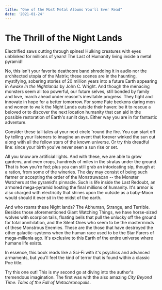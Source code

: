 ```yaml
---
title: "One of the Most Metal Albums You'll Ever Read"
date: '2021-01-24'
---
```


# The Thrill of the Night Lands
Electrified saws cutting through spines! Hulking creatures with eyes unblinked for millions of years! The Last of Humanity living inside a metal pyramid!

No, this isn't your favorite deathcore band shredding it in audio nor the architected utopia of the Matrix; these scenes are in the haunting, mystifying, sobering stories of 20 million years into a future Earth appearing in _Awake In the Nightlands_ by John C. Wright. And though the menacing monsters seem all too powerful, our future selves, still bonded by family and love, march ahead under reason's inevitable progress. They fight and innovate in hope for a better tomorrow. For some Fate beckons daring men and women to walk the Night Lands outside their haven: be it to rescue a beloved or to discover the next location humanity that can aid in the possible restoration of Earth's sunlit days. Either way you are in for fantastic adventure. 

Consider these tall tales at your next circle 'round the fire. You can start off by telling your listeners to imagine an event that forever winked the sun out along with all the fellow stars of the known universe. Or try this dreadful line: since your birth you've never seen a sun rise or set. 

All you know are artificial lights. And with these, we are able to grow gardens, and even crops, hundreds of miles in the stratas under the ground. That is how you're fed; plus you can still grab an intoxicating sip, though at a ration, from some of the wineries. The day may consist of being such farmer or accepting the order of the Monstruwacan -- the Monster Watchers at the pyramid's pinnacle. Such is life inside the Last Redoubt, an armored mega-pyramid hosting the final millions of humanity. It's armor is also charged with electricity that shines upon the outside as a baby-Moon would should it ever sit in the midst of the earth.

And who roams these Night lands? The Abhuman, Strange, and Terrible. Besides those aforementioned Giant Watching Things, we have horse-sized wolves with scorpion tails, floating bells that pull the unlucky off the ground for total annihilation, and the Silent Ones who seem to be the masterminds of these Monstrous Enemies. These are the those that have destroyed the other galactic-systems when the human race used to be the Star Farers of mega-millenia ago. It's exclusive to this Earth of the entire universe where humane life exists.

In essence, this book reads like a Sci-Fi with it's psychics and advanced armaments, but you'll feel the kind of terror that is found within a classic Poe title.

Try this one out! This is my second go at diving into the author's tremendous imagination. The first was with the also amazing _City Beyond Time: Tales of the Fall of Metachronopolis_.